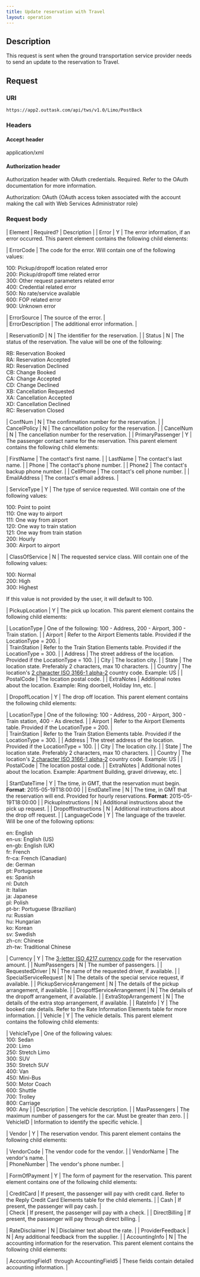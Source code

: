 ```yaml
---
title: Update reservation with Travel 
layout: operation
---
```





## Description
This request is sent when the ground transportation service provider needs to send an update to the reservation to Travel.

## Request

### URI

`https://app2.outtask.com/api/tws/v1.0/Limo/PostBack`

### Headers

#### Accept header
application/xml

#### Authorization header

Authorization header with OAuth credentials. Required. Refer to the OAuth documentation for more information.

Authorization: OAuth {OAuth access token associated with the account making the call with Web Services Administrator role} 

### Request body

|  Element |  Required? |  Description |
|  Error |  Y |  The error information, if an error occurred. This parent element contains the following child elements:

|  ErrorCode |  The code for the error. Will contain one of the following values:

100: Pickup/dropoff location related error  
200: Pickup/dropoff time related error  
300: Other request parameters related error  
400: Credential related error  
500: No rate/service available  
600: FOP related error  
900: Unknown error


|  ErrorSource |  The source of the error. |   
|  ErrorDescription |  The additional error information. |


|  ReservationID |  N |  The identifier for the reservation. |
|  Status |  N |  The status of the reservation. The value will be one of the following:

RB: Reservation Booked  
RA: Reservation Accepted  
RD: Reservation Declined  
CB: Change Booked  
CA: Change Accepted  
CD: Change Declined  
XB: Cancellation Requested  
XA: Cancellation Accepted  
XD: Cancellation Declined  
RC: Reservation Closed


|  ConfNum |  N |  The confirmation number for the reservation. |
|  CancelPolicy |  N |  The cancellation policy for the reservation. |
|  CancelNum |  N |  The cancellation number for the reservation. |
|  PrimaryPassenger |  Y |  The passenger contact name for the reservation. This parent element contains the following child elements:

|  FirstName |  The contact's first name. |
|  LastName |  The contact's last name. | 
|  Phone |  The contact's phone number. |
|  Phone2 |  The contact's backup phone number. |
|  CellPhone |  The contact's cell phone number. |
|  EmailAddress |  The contact's email address. |


|  ServiceType |  Y |  The type of service requested. Will contain one of the following values:

100: Point to point  
110: One way to airport  
111: One way from airport  
120: One way to train station  
121: One way from train station  
200: Hourly  
300: Airport to airport


|  ClassOfService |  N |  The requested service class. Will contain one of the following values:

100: Normal  
200: High  
300: Highest

If this value is not provided by the user, it will default to 100.


|  PickupLocation |  Y |  The pick up location. This parent element contains the following child elements:

|  LocationType |  One of the following: 100 - Address, 200 - Airport, 300 - Train station. |
|  Airport |  Refer to the Airport Elements table. Provided if the LocationType = 200. |  
|  TrainStation |  Refer to the Train Station Elements table. Provided if the LocationType = 300. |
|  Address |  The street address of the location. Provided if the LocationType = 100. |
|  City |  The location city. |
|  State |  The location state. Preferably 2 characters, max 10 characters. |
|  Country |  The location's [ 2 character ISO 3166-1 alpha-2][1] country code. Example: US |
|  PostalCode |  The location postal code. |
|  ExtraNotes |  Additional notes about the location. Example: Ring doorbell, Holiday Inn, etc. |


|  DropoffLocation |  Y |  The drop off location. This parent element contains the following child elements:

|  LocationType |  One of the following: 100 - Address, 200 - Airport, 300 - Train station, 400 - As directed. |
|  Airport |  Refer to the Airport Elements table. Provided if the LocationType = 200. |  
|  TrainStation |  Refer to the Train Station Elements table. Provided if the LocationType = 300. |
|  Address |  The street address of the location. Provided if the LocationType = 100. |
|  City |  The location city. |
|  State |  The location state. Preferably 2 characters, max 10 characters. |
|  Country |  The location's [ 2 character ISO 3166-1 alpha-2][1] country code. Example: US |
|  PostalCode |  The location postal code. |
|  ExtraNotes |  Additional notes about the location. Example: Apartment Building, gravel driveway, etc. |


|  StartDateTime |  Y |  The time, in GMT, that the reservation must begin.  
**Format**: 2015-05-19T18:00:00 |
|  EndDateTime |  N |  The time, in GMT that the reservation will end. Provided for hourly reservations. **Format**: 2015-05-19T18:00:00 |
|  PickupInstructions |  N |  Additional instructions about the pick up request. |
|  DropoffInstructions |  N |  Additional instructions about the drop off request. |
|  LanguageCode |  Y |  The language of the traveler. Will be one of the following options:

en: English  
en-us: English (US)  
en-gb: English (UK)  
fr: French  
fr-ca: French (Canadian)  
de: German  
pt: Portuguese  
es: Spanish  
nl: Dutch  
it: Italian  
ja: Japanese  
pl: Polish  
pt-br: Portuguese (Brazilian)  
ru: Russian  
hu: Hungarian  
ko: Korean  
sv: Swedish  
zh-cn: Chinese  
zh-tw: Traditional Chinese


|  Currency |  Y |  The [3-letter ISO 4217 currency code][2] for the reservation amount. |
|  NumPassengers |  N |  The number of passengers. |
|  RequestedDriver |  N |  The name of the requested driver, if available. |
|  SpecialServiceRequest |  N |  The details of the special service request, if available. |
|  PickupServiceArrangement |  N |  The details of the pickup arrangement, if available. |
|  DropoffServiceArrangement |  N |  The details of the dropoff arrangement, if available. |
|  ExtraStopArrangement |  N |  The details of the extra stop arrangement, if available. |
|  RateInfo |  Y |  The booked rate details. Refer to the Rate Information Elements table for more information. |
|  Vehicle |  Y |  The vehicle details. This parent element contains the following child elements:

|  VehicleType |  One of the following values:  
100: Sedan  
200: Limo  
250: Stretch Limo  
300: SUV  
350: Stretch SUV  
400: Van  
450: Mini-Bus  
500: Motor Coach  
600: Shuttle  
700: Trolley  
800: Carriage  
900: Any |
|  Description |  The vehicle description. | 
|  MaxPassengers |  The maximum number of passengers for the car. Must be greater than zero. |
|  VehicleID |  Information to identify the specific vehicle. |


|  Vendor |  Y |  The reservation vendor. This parent element contains the following child elements:

|  VendorCode |  The vendor code for the vendor. |
|  VendorName |  The vendor's name. |   
|  PhoneNumber |  The vendor's phone number. |


|  FormOfPayment |  Y |  The form of payment for the reservation. This parent element contains one of the following child elements:

|  CreditCard |  If present, the passenger will pay with credit card. Refer to the Reply Credit Card Elements table for the child elements. |
|  Cash |  If present, the passenger will pay cash. |  
|  Check |  If present, the passenger will pay with a check. |
|  DirectBilling |  If present, the passenger will pay through direct billing. |


|  RateDisclaimer |  N |  Disclaimer text about the rate. |
|  ProviderFeedback |  N |  Any additional feedback from the supplier. |
|  AccountingInfo |  N |  The accounting information for the reservation. This parent element contains the following child elements:

|  AccountingField1  through AccountingField5 |  These fields contain detailed accounting information. |



[1]: http://en.wikipedia.org/wiki/ISO_3166-1_alpha-2
[2]: http://en.wikipedia.org/wiki/ISO_4217
